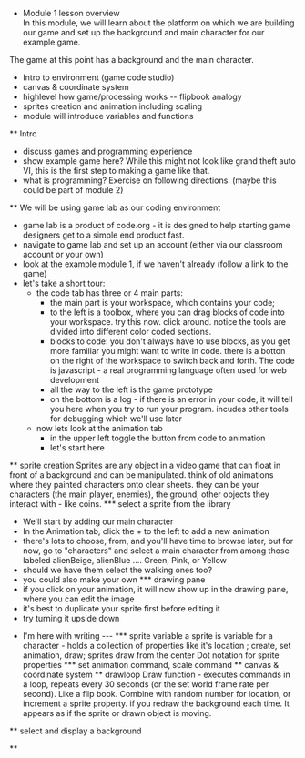 * Module 1 lesson overview  
In this module, we will learn about the platform on which we are building our game and set up the background and main character for our example game.  

The game at this point has a background and the main character.  

  + Intro to environment (game code studio)
  + canvas & coordinate system
  + highlevel how game/processing works -- flipbook analogy
  + sprites creation and animation including scaling
  + module will introduce variables and functions

** Intro
  + discuss games and programming experience
  + show example game here? While this might not look like grand theft auto VI, this is the first step to making a game like that.
  + what is programming? Exercise on following directions. (maybe this could be part of module 2)

** We will be using game lab as our coding environment
  + game lab is a product of code.org - it is designed to help starting game designers get to a simple end product fast.
  + navigate to game lab and set up an account (either via our classroom account or your own) 
  + look at the example module 1, if we haven't already (follow a link to the game) 
  + let's take a short tour: 
    + the code tab has three or 4 main parts: 
      + the main part is your workspace, which contains your code; 
      + to the left is a toolbox, where you can drag blocks of code into your workspace. try this now. click around. notice the tools are divided into different color coded sections. 
      + blocks to code: you don't always have to use blocks, as you get more familiar you might want to write in code. there is a botton on the right of the workspace to switch back and forth. The code is javascript - a real programming language often used for web development
      + all the way to the left is the game prototype
      + on the bottom is a log - if there is an error in your code, it will tell you here when you try to run your program. incudes other tools for debugging which we'll use later
    + now lets look at the animation tab
      + in the upper left toggle the button from code to animation
      + let's start here

** sprite creation
Sprites are any object in a video game that can float in front of a background and can be manipulated. think of old animations where they painted characters onto clear sheets. they can be your characters (the main player, enemies), the ground, other objects they interact with - like coins.
*** select a sprite from the library
  + We'll start by adding our main character
  + In the Animation tab, click the + to the left to add a new animation
  + there's lots to choose, from, and you'll have time to browse later, but for now, go to "characters" and select a main character from among those labeled alienBeige, alienBlue .... Green, Pink, or Yellow
  + should we have them select the walking ones too?
  + you could also make your own
*** drawing pane
  + if you click on your animation, it will now show up in the drawing pane, where you can edit the image
  + it's best to duplicate your sprite first before editing it 
  + try turning it upside down
* I'm here with writing ---
*** sprite variable
a sprite is variable for a character - holds a collection of properties like it's location ; 
create, set animation, draw; 
sprites draw from the center
Dot notation for sprite properties
*** set animation command, scale command
** canvas & coordinate system
** drawloop
Draw function - executes commands in a loop, repeats every 30 seconds (or the set world frame rate per second). Like a flip book. 
Combine with random number for location, or increment a sprite property. if you redraw the background each time. It appears as if the sprite or drawn object is moving.

** select and display a background  

** 
    
